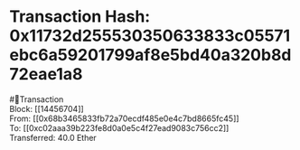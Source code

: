 
Transaction Hash: 0x11732d255530350633833c05571ebc6a59201799af8e5bd40a320b8d72eae1a8
====================================================================================
  
#💸Transaction  
Block: [[14456704]]  
From: [[0x68b3465833fb72a70ecdf485e0e4c7bd8665fc45]]  
To: [[0xc02aaa39b223fe8d0a0e5c4f27ead9083c756cc2]]  
Transferred: 40.0 Ether
